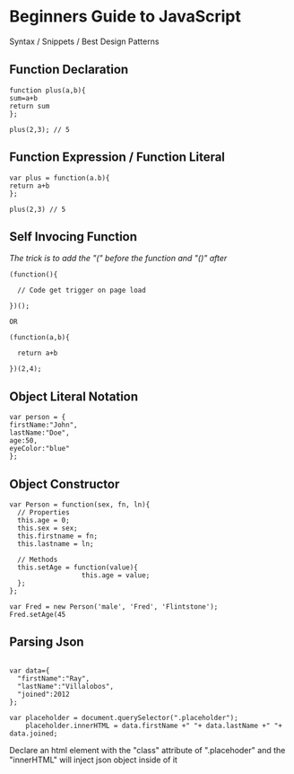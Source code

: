 Beginners Guide to JavaScript
=============================

<!--All of the credit for this cheat sheet goes to <a href="http://blog.adtile.me/authors/viljami/">Viljami S.</a>. Majority of this JS Guide is a condensed/straight to the point version of his article.-->

Syntax / Snippets / Best Design Patterns

Function Declaration
---------------------

```
function plus(a,b){
sum=a+b
return sum
};

plus(2,3); // 5

```

Function Expression / Function Literal
---------------------

```
var plus = function(a.b){
return a+b
};

plus(2,3) // 5
```

Self Invocing Function
---------------------
<i> The trick is to add the "(" before the function and "()" after </i>

```
(function(){

  // Code get trigger on page load
  
})();

OR

(function(a,b){

  return a+b
  
})(2,4);

```

Object Literal Notation
---------------------

```
var person = {
firstName:"John",
lastName:"Doe",
age:50,
eyeColor:"blue"
};

```

Object Constructor
---------------------

```
var Person = function(sex, fn, ln){
  // Properties
  this.age = 0;
  this.sex = sex;
  this.firstname = fn;
  this.lastname = ln;

  // Methods
  this.setAge = function(value){
                  this.age = value;
  };
};

var Fred = new Person('male', 'Fred', 'Flintstone');
Fred.setAge(45

```

Parsing Json
---------------------

```

var data={
  "firstName":"Ray",
  "lastName":"Villalobos",
  "joined":2012
};

var placeholder = document.querySelector(".placeholder");
    placeholder.innerHTML = data.firstName +" "+ data.lastName +" "+ data.joined;

```
Declare an html element with the "class" attribute of ".placehoder" and the "innerHTML" will inject json object inside of it 
